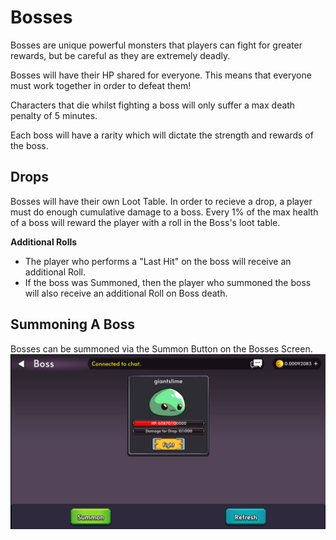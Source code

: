 # Bosses

Bosses are unique powerful monsters that players can fight for greater rewards, but be careful as they are extremely deadly.

Bosses will have their HP shared for everyone. This means that everyone must work together in order to defeat them!

Characters that die whilst fighting a boss will only suffer a max death penalty of 5 minutes.

Each boss will have a rarity which will dictate the strength and rewards of the boss.

## Drops

Bosses will have their own Loot Table. In order to recieve a drop, a player must do enough cumulative damage to a boss. Every 1% of the max health of a boss will reward the player with a roll in the Boss's loot table.

**Additional Rolls**

- The player who performs a "Last Hit" on the boss will receive an additional Roll.
- If the boss was Summoned, then the player who summoned the boss will also receive an additional Roll on Boss death.

## Summoning A Boss

Bosses can be summoned via the Summon Button on the Bosses Screen.
![Boss Screen](./img/boss.png)
